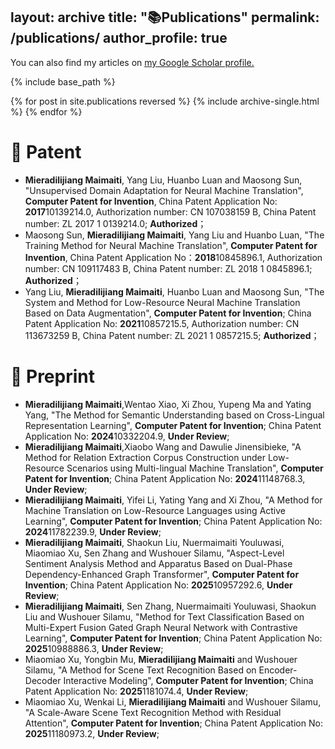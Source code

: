 layout: archive
title: "📚Publications"
permalink: /publications/
author_profile: true
---

<!-- {% if author.googlescholar %} -->
  You can also find my articles on <u><a href="https://scholar.google.com/citations?user=NaN6LowAAAAJ&hl=en">my Google Scholar profile</a>.</u>
<!-- {% endif %} -->

{% include base_path %}

{% for post in site.publications reversed %}
  {% include archive-single.html %}
{% endfor %}

🧠 Patent
======
* __Mieradilijiang Maimaiti__, Yang Liu, Huanbo Luan and Maosong Sun, "Unsupervised Domain Adaptation for Neural Machine Translation", __Computer Patent for Invention__, China Patent Application No: **2017**10139214.0, Authorization number: CN 107038159 B, China Patent number: ZL 2017 1 0139214.0; __Authorized__；
* Maosong Sun, __Mieradilijiang Maimaiti__, Yang Liu and Huanbo Luan, "The Training Method for Neural Machine Translation", __Computer Patent for Invention__,  China Patent Application No：**2018**10845896.1, Authorization number: CN 109117483 B, China Patent number: ZL 2018 1 0845896.1; __Authorized__；
* Yang Liu, __Mieradilijiang Maimaiti__, Huanbo Luan and Maosong Sun, "The System and Method for Low-Resource Neural Machine Translation Based on Data Augmentation", __Computer Patent for Invention__; China Patent Application No: **2021**10857215.5, Authorization number: CN 113673259 B, China Patent number: ZL 2021 1 0857215.5; __Authorized__；

📝 Preprint
======
* __Mieradilijiang Maimaiti__,Wentao Xiao, Xi Zhou, Yupeng Ma and Yating Yang, "The Method for Semantic Understanding based on Cross-Lingual Representation Learning", __Computer Patent for Invention__; China Patent Application No: **2024**10332204.9, __Under Review__;
* __Mieradilijiang Maimaiti__,Xiaobo Wang and Dawulie Jinensibieke, "A Method for Relation Extraction Corpus Construction under Low-Resource Scenarios using Multi-lingual Machine Translation", __Computer Patent for Invention__; China Patent Application No: **2024**11148768.3, __Under Review__;
* __Mieradilijiang Maimaiti__, Yifei Li, Yating Yang and Xi Zhou, "A Method for Machine Translation on Low-Resource Languages using Active Learning", __Computer Patent for Invention__; China Patent Application No: **2024**11782239.9, __Under Review__;
* __Mieradilijiang Maimaiti__, Shaokun Liu, Nuermaimaiti Youluwasi, Miaomiao Xu, Sen Zhang and Wushouer Silamu, "Aspect-Level Sentiment Analysis Method and Apparatus Based on Dual-Phase Dependency-Enhanced Graph Transformer", __Computer Patent for Invention__; China Patent Application
  No: **2025**10957292.6, __Under Review__;
* __Mieradilijiang Maimaiti__, Sen Zhang, Nuermaimaiti Youluwasi, Shaokun Liu and Wushouer Silamu, "Method for Text Classification Based on Multi-Expert Fusion Gated Graph Neural Network with Contrastive Learning", __Computer Patent for Invention__; China Patent Application
  No: **2025**10988886.3, __Under Review__;
* Miaomiao Xu, Yongbin Mu, __Mieradilijiang Maimaiti__ and Wushouer Silamu, "A Method for Scene Text Recognition Based on Encoder-Decoder Interactive Modeling", __Computer Patent for Invention__; China Patent Application No: **2025**1181074.4, __Under Review__;
* Miaomiao Xu, Wenkai Li, __Mieradilijiang Maimaiti__ and Wushouer Silamu, "A Scale-Aware Scene Text Recognition Method with Residual Attention", __Computer Patent for Invention__; China Patent Application No: **2025**11180973.2, __Under Review__;

<!--
🧑‍⚖️ Academic Service
======
* Conference reviewer & PC member: ACL2016, 2023-2024, AAAI2018, EMNLP2024, COLING2018, 2024-2025, ACM MM2024, NAACL2019,2024, EACL2024, IJCNN2022,2025, MIND2025, NLP2024, PACLIC2021, NLPAI2022, MLIP2022-2025, DMS2023, IEEE CAI2024, Fuzzy2024
* Technical Program Committee (TPC): AISS2023-2024, AICCC2023, CMCM2024, IEEE MLNLP2024, ICGIP2025
* Area Chair: IJCNN2025
* Sponsor Chair: CCMT2024
* Journal reviewer: International Journal of Intelligent Systems (IJIS) 2021-2022, ACM Transactions on Asian and Low-Resource Language Information Processing (TALLIP) 2022-2023, International Journal of Computer Science Review (JCSR) 2024, Knowledge-Based Systems (KBS) 2025
-->
